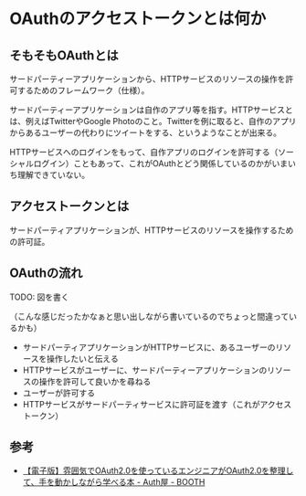 # OAuthのアクセストークンとは何か

## そもそもOAuthとは

サードパーティーアプリケーションから、HTTPサービスのリソースの操作を許可するためのフレームワーク（仕様）。

サードパーティーアプリケーションは自作のアプリ等を指す。HTTPサービスとは、例えばTwitterやGoogle Photoのこと。Twitterを例に取ると、自作のアプリからあるユーザーの代わりにツイートをする、というようなことが出来る。

HTTPサービスへのログインをもって、自作アプリのログインを許可する（ソーシャルログイン）こともあって、これがOAuthとどう関係しているのかがいまいち理解できていない。

## アクセストークンとは

サードパーティアプリケーションが、HTTPサービスのリソースを操作するための許可証。

## OAuthの流れ

TODO: 図を書く

（こんな感じだったかなぁと思い出しながら書いているのでちょっと間違っているかも）

- サードパーティアプリケーションがHTTPサービスに、あるユーザーのリソースを操作したいと伝える
- HTTPサービスがユーザーに、サードパーティーアプリケーションのリソースの操作を許可して良いかを尋ねる
- ユーザーが許可する
- HTTPサービスがサードパーティサービスに許可証を渡す（これがアクセストークン）

## 参考

- [【電子版】雰囲気でOAuth2.0を使っているエンジニアがOAuth2.0を整理して、手を動かしながら学べる本 - Auth屋 - BOOTH](https://booth.pm/ja/items/1296585)
